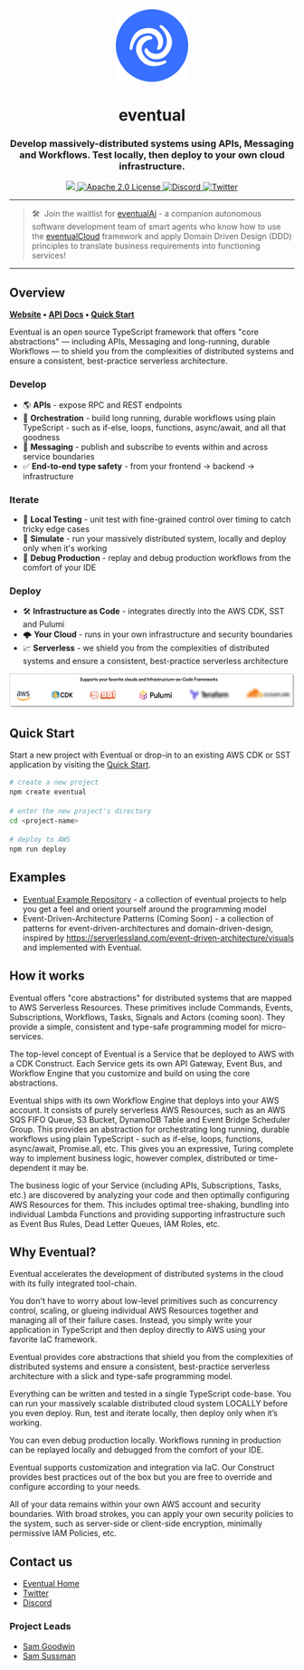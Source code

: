 <div align="center">
  <a href="https://eventual.ai">
    <img src="assets/eventual-logo-128px.png" />
  </a>
  <br />
  <h1>eventual</h1>
  <h3>
  Develop massively-distributed systems using APIs, Messaging and Workflows. Test locally, then deploy to your own cloud infrastructure.
  </h3>
  
  
  <a href="https://badge.fury.io/js/@eventual%2Fcore.svg">
    <img src="https://badge.fury.io/js/@eventual%2Fcore.svg" />
  </a>
  <a href="https://github.com/eventual/eventual/blob/main/LICENSE">
    <img alt="Apache 2.0 License" src="https://img.shields.io/github/license/functionless/eventual" />
  </a>
  <a href="https://discord.gg/8hfnTn3QDT">
    <img alt="Discord" src="https://img.shields.io/discord/985291961885949973?color=7389D8&label&logo=discord&logoColor=ffffff" />
  </a>
  <a href="https://twitter.com/EventualCloud">
    <img alt="Twitter" src="https://img.shields.io/twitter/url.svg?label=%40EventualCloud&style=social&url=https%3A%2F%2Ftwitter.com%2FEventualCloud" />
  </a>
</div>

---

> 🛠&nbsp; Join the waitlist for [eventualAi](https://eventual.ai) - a companion autonomous software development team of smart agents who know how to use the [eventualCloud](https://eventual.ai/cloud) framework and apply Domain Driven Design (DDD) principles to translate business requirements into functioning services!

---

## Overview

**[Website](https://eventual.ai/) • [API Docs](https://docs.eventual.ai) • [Quick Start](https://docs.eventual.ai/getting-started)**

Eventual is an open source TypeScript framework that offers "core abstractions" — including APIs, Messaging and long-running, durable Workflows — to shield you from the complexities of distributed systems and ensure a consistent, best-practice serverless architecture.

### Develop

- 🌎 **APIs** - expose RPC and REST endpoints
- 🚦 **Orchestration** - build long running, durable workflows using plain TypeScript - such as if-else, loops, functions, async/await, and all that goodness
- 💬 **Messaging** - publish and subscribe to events within and across service boundaries
- ✅ **End-to-end type safety** - from your frontend → backend → infrastructure

### Iterate

- 🧪 **Local Testing** - unit test with fine-grained control over timing to catch tricky edge cases
- 🤖 **Simulate** - run your massively distributed system, locally and deploy only when it's working
- 🐞 **Debug Production** - replay and debug production workflows from the comfort of your IDE

### Deploy

- 🛠 **Infrastructure as Code** - integrates directly into the AWS CDK, SST and Pulumi
- 🌩️ **Your Cloud** - runs in your own infrastructure and security boundaries
- 📈 **Serverless** - we shield you from the complexities of distributed systems and ensure a consistent, best-practice serverless architecture

<p align="center">
  <img src="assets/logo-banner.svg" height="60px"  />
</p>

## Quick Start

Start a new project with Eventual or drop-in to an existing AWS CDK or SST application by visiting the [Quick Start](https://docs.eventual.ai/getting-started).

```sh
# create a new project
npm create eventual

# enter the new project's directory
cd <project-name>

# deploy to AWS
npm run deploy
```

## Examples

- [Eventual Example Repository](https://github.com/functionless/eventual-examples) - a collection of eventual projects to help you get a feel and orient yourself around the programming model
- Event-Driven-Architecture Patterns (Coming Soon) - a collection of patterns for event-driven-architectures and domain-driven-design, inspired by https://serverlessland.com/event-driven-architecture/visuals and implemented with Eventual.

## How it works

Eventual offers "core abstractions" for distributed systems that are mapped to AWS Serverless Resources. These primitives include Commands, Events, Subscriptions, Workflows, Tasks, Signals and Actors (coming soon). They provide a simple, consistent and type-safe programming model for micro-services.

The top-level concept of Eventual is a Service that be deployed to AWS with a CDK Construct. Each Service gets its own API Gateway, Event Bus, and Workflow Engine that you customize and build on using the core abstractions.

Eventual ships with its own Workflow Engine that deploys into your AWS account. It consists of purely serverless AWS Resources, such as an AWS SQS FIFO Queue, S3 Bucket, DynamoDB Table and Event Bridge Scheduler Group. This provides an abstraction for orchestrating long running, durable workflows using plain TypeScript - such as if-else, loops, functions, async/await, Promise.all, etc. This gives you an expressive, Turing complete way to implement business logic, however complex, distributed or time-dependent it may be.

The business logic of your Service (including APIs, Subscriptions, Tasks, etc.) are discovered by analyzing your code and then optimally configuring AWS Resources for them. This includes optimal tree-shaking, bundling into individual Lambda Functions and providing supporting infrastructure such as Event Bus Rules, Dead Letter Queues, IAM Roles, etc.

## Why Eventual?

Eventual accelerates the development of distributed systems in the cloud with its fully integrated tool-chain.

You don't have to worry about low-level primitives such as concurrency control, scaling, or glueing individual AWS Resources together and managing all of their failure cases. Instead, you simply write your application in TypeScript and then deploy directly to AWS using your favorite IaC framework.

Eventual provides core abstractions that shield you from the complexities of distributed systems and ensure a consistent, best-practice serverless architecture with a slick and type-safe programming model.

Everything can be written and tested in a single TypeScript code-base. You can run your massively scalable distributed cloud system LOCALLY before you even deploy. Run, test and iterate locally, then deploy only when it’s working.

You can even debug production locally. Workflows running in production can be replayed locally and debugged from the comfort of your IDE.

Eventual supports customization and integration via IaC. Our Construct provides best practices out of the box but you are free to override and configure according to your needs.

All of your data remains within your own AWS account and security boundaries. With broad strokes, you can apply your own security policies to the system, such as server-side or client-side encryption, minimally permissive IAM Policies, etc.

## Contact us

- [Eventual Home](https://eventual.ai)
- [Twitter](https://twitter.com/EventualCloud)
- [Discord](https://discord.gg/8hfnTn3QDT)

### Project Leads

- [Sam Goodwin](https://twitter.com/samgoodwin89)
- [Sam Sussman](https://twitter.com/sussmansa)
